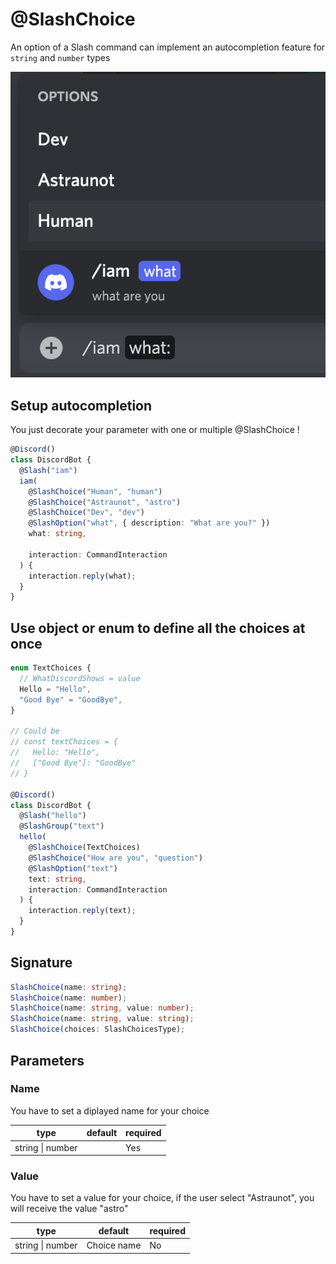 # @SlashChoice

An option of a Slash command can implement an autocompletion feature for `string` and `number` types

![](../../../static/img/choices.png)

## Setup autocompletion

You just decorate your parameter with one or multiple @SlashChoice !

```ts
@Discord()
class DiscordBot {
  @Slash("iam")
  iam(
    @SlashChoice("Human", "human")
    @SlashChoice("Astraunot", "astro")
    @SlashChoice("Dev", "dev")
    @SlashOption("what", { description: "What are you?" })
    what: string,

    interaction: CommandInteraction
  ) {
    interaction.reply(what);
  }
}
```

## Use object or enum to define all the choices at once

```ts
enum TextChoices {
  // WhatDiscordShows = value
  Hello = "Hello",
  "Good Bye" = "GoodBye",
}

// Could be
// const textChoices = {
//   Hello: "Hello",
//   ["Good Bye"]: "GoodBye"
// }

@Discord()
class DiscordBot {
  @Slash("hello")
  @SlashGroup("text")
  hello(
    @SlashChoice(TextChoices)
    @SlashChoice("How are you", "question")
    @SlashOption("text")
    text: string,
    interaction: CommandInteraction
  ) {
    interaction.reply(text);
  }
}
```

## Signature

```ts
SlashChoice(name: string);
SlashChoice(name: number);
SlashChoice(name: string, value: number);
SlashChoice(name: string, value: string);
SlashChoice(choices: SlashChoicesType);
```

## Parameters

### Name

You have to set a diplayed name for your choice

| type             | default | required |
| ---------------- | ------- | -------- |
| string \| number |         | Yes      |

### Value

You have to set a value for your choice, if the user select "Astraunot", you will receive the value "astro"

| type             | default     | required |
| ---------------- | ----------- | -------- |
| string \| number | Choice name | No       |
